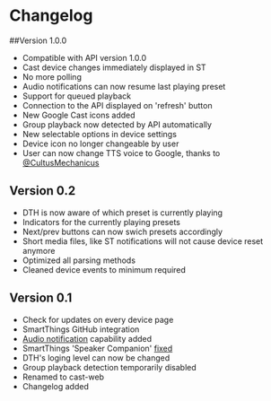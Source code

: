 # Changelog
##Version 1.0.0
- Compatible with API version 1.0.0
- Cast device changes immediately displayed in ST
- No more polling
- Audio notifications can now resume last playing preset
- Support for queued playback
- Connection to the API displayed on 'refresh' button
- New Google Cast icons added
- Group playback now detected by API automatically
- New selectable options in device settings
- Device icon no longer changeable by user
- User can now change TTS voice to Google, thanks to [@CultusMechanicus](https://github.com/vervallsweg/cast-web-api/pull/64 "@CultusMechanicus")

## Version 0.2
- DTH is now aware of which preset is currently playing
- Indicators for the currently playing presets
- Next/prev buttons can now swich presets accordingly
- Short media files, like ST notifications will not cause device reset anymore
- Optimized all parsing methods
- Cleaned device events to minimum required

## Version 0.1
- Check for updates on every device page
- SmartThings GitHub integration
- [Audio notification](http://docs.smartthings.com/en/latest/capabilities-reference.html#audio-notification "Audio notification") capability added
- SmartThings 'Speaker Companion' [fixed](https://github.com/vervallsweg/smartthings/issues/7 "fixed")
- DTH's loging level can now be changed
- Group playback detection temporarily disabled
- Renamed to cast-web
- Changelog added